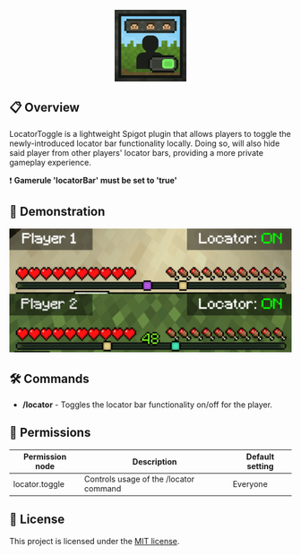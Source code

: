 <p align="center">
  <img src="./docs/icon.png" alt="HoYoDaily Logo" width="128"/>
</p>

## 📋 Overview
LocatorToggle is a lightweight Spigot plugin that allows players to toggle the newly-introduced locator bar functionality locally. 
Doing so, will also hide said player from other players' locator bars, providing a more private gameplay experience.

❗ **Gamerule 'locatorBar' must be set to 'true'**

## 🎥 Demonstration
<img src="./docs/demo.gif" width="650"/>

## 🛠️ Commands
- **/locator** - Toggles the locator bar functionality on/off for the player.

## 🔐 Permissions
| Permission node | Description                          | Default setting |
|-----------------|--------------------------------------|-----------------|
| locator.toggle  | Controls usage of the /locator command | Everyone        |

## 📄 License
This project is licensed under the [MIT license](LICENSE).
